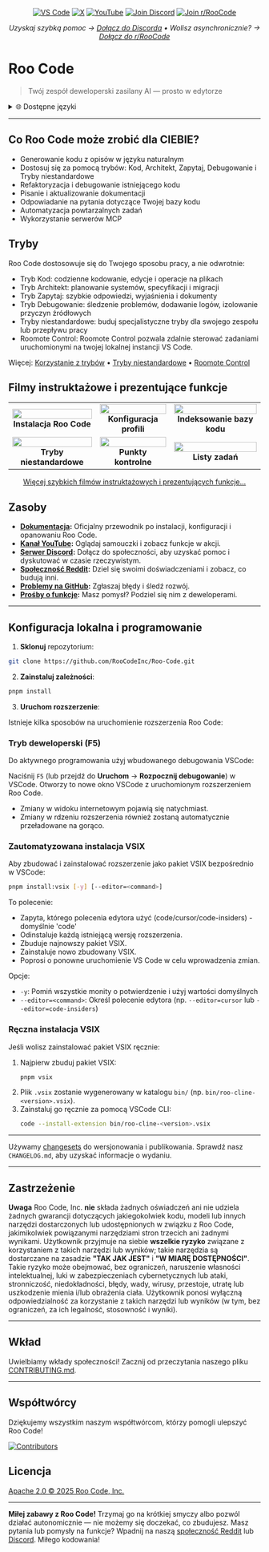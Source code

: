 <p align="center">
  <a href="https://marketplace.visualstudio.com/items?itemName=RooVeterinaryInc.roo-cline"><img src="https://img.shields.io/visual-studio-marketplace/v/RooVeterinaryInc.roo-cline.svg?label=VS%20Code&color=%23007ACC&style=flat&logo=visualstudiocode&logoColor=white" alt="VS Code"></a>
  <a href="https://x.com/roocode"><img src="https://img.shields.io/badge/roo_code-000000?style=flat&logo=x&logoColor=white" alt="X"></a>
  <a href="https://youtube.com/@roocodeyt?feature=shared"><img src="https://img.shields.io/badge/YouTube-FF0000?style=flat&logo=youtube&logoColor=white" alt="YouTube"></a>
  <a href="https://discord.gg/roocode"><img src="https://img.shields.io/badge/Join%20Discord-5865F2?style=flat&logo=discord&logoColor=white" alt="Join Discord"></a>
  <a href="https://www.reddit.com/r/RooCode/"><img src="https://img.shields.io/badge/Join%20r%2FRooCode-FF4500?style=flat&logo=reddit&logoColor=white" alt="Join r/RooCode"></a>
</p>
<p align="center">
  <em>Uzyskaj szybką pomoc → <a href="https://discord.gg/roocode">Dołącz do Discorda</a> • Wolisz asynchronicznie? → <a href="https://www.reddit.com/r/RooCode/">Dołącz do r/RooCode</a></em>
</p>

# Roo Code

> Twój zespół deweloperski zasilany AI — prosto w edytorze

<details>
  <summary>🌐 Dostępne języki</summary>

- [English](../../README.md)
- [Català](../ca/README.md)
- [Deutsch](../de/README.md)
- [Español](../es/README.md)
- [Français](../fr/README.md)
- [हिंदी](../hi/README.md)
- [Bahasa Indonesia](../id/README.md)
- [Italiano](../it/README.md)
- [日本語](../ja/README.md)
- [한국어](../ko/README.md)
- [Nederlands](../nl/README.md)
- [Polski](../pl/README.md)
- [Português (BR)](../pt-BR/README.md)
- [Русский](../ru/README.md)
- [Türkçe](../tr/README.md)
- [Tiếng Việt](../vi/README.md)
- [简体中文](../zh-CN/README.md)
- [繁體中文](../zh-TW/README.md)
- ...
  </details>

---

## Co Roo Code może zrobić dla CIEBIE?

- Generowanie kodu z opisów w języku naturalnym
- Dostosuj się za pomocą trybów: Kod, Architekt, Zapytaj, Debugowanie i Tryby niestandardowe
- Refaktoryzacja i debugowanie istniejącego kodu
- Pisanie i aktualizowanie dokumentacji
- Odpowiadanie na pytania dotyczące Twojej bazy kodu
- Automatyzacja powtarzalnych zadań
- Wykorzystanie serwerów MCP

## Tryby

Roo Code dostosowuje się do Twojego sposobu pracy, a nie odwrotnie:

- Tryb Kod: codzienne kodowanie, edycje i operacje na plikach
- Tryb Architekt: planowanie systemów, specyfikacji i migracji
- Tryb Zapytaj: szybkie odpowiedzi, wyjaśnienia i dokumenty
- Tryb Debugowanie: śledzenie problemów, dodawanie logów, izolowanie przyczyn źródłowych
- Tryby niestandardowe: buduj specjalistyczne tryby dla swojego zespołu lub przepływu pracy
- Roomote Control: Roomote Control pozwala zdalnie sterować zadaniami uruchomionymi na twojej lokalnej instancji VS Code.

Więcej: [Korzystanie z trybów](https://docs.roocode.com/basic-usage/using-modes) • [Tryby niestandardowe](https://docs.roocode.com/advanced-usage/custom-modes) • [Roomote Control](https://docs.roocode.com/roo-code-cloud/roomote-control)

## Filmy instruktażowe i prezentujące funkcje

<div align="center">

|                                                                                                                                                                            |                                                                                                                                                                            |                                                                                                                                                                              |
| :------------------------------------------------------------------------------------------------------------------------------------------------------------------------: | :------------------------------------------------------------------------------------------------------------------------------------------------------------------------: | :--------------------------------------------------------------------------------------------------------------------------------------------------------------------------: |
| <a href="https://www.youtube.com/watch?v=Mcq3r1EPZ-4"><img src="https://img.youtube.com/vi/Mcq3r1EPZ-4/maxresdefault.jpg" width="100%"></a><br><b>Instalacja Roo Code</b>  | <a href="https://www.youtube.com/watch?v=ZBML8h5cCgo"><img src="https://img.youtube.com/vi/ZBML8h5cCgo/maxresdefault.jpg" width="100%"></a><br><b>Konfiguracja profili</b> | <a href="https://www.youtube.com/watch?v=r1bpod1VWhg"><img src="https://img.youtube.com/vi/r1bpod1VWhg/maxresdefault.jpg" width="100%"></a><br><b>Indeksowanie bazy kodu</b> |
| <a href="https://www.youtube.com/watch?v=qgqceCuhlRA"><img src="https://img.youtube.com/vi/qgqceCuhlRA/maxresdefault.jpg" width="100%"></a><br><b>Tryby niestandardowe</b> |   <a href="https://www.youtube.com/watch?v=Ho30nyY332E"><img src="https://img.youtube.com/vi/Ho30nyY332E/maxresdefault.jpg" width="100%"></a><br><b>Punkty kontrolne</b>   |      <a href="https://www.youtube.com/watch?v=6h5vB9PpoPk"><img src="https://img.youtube.com/vi/6h5vB9PpoPk/maxresdefault.jpg" width="100%"></a><br><b>Listy zadań</b>       |

</div>
<p align="center">
<a href="https://docs.roocode.com/tutorial-videos">Więcej szybkich filmów instruktażowych i prezentujących funkcje...</a>
</p>

## Zasoby

- **[Dokumentacja](https://docs.roocode.com):** Oficjalny przewodnik po instalacji, konfiguracji i opanowaniu Roo Code.
- **[Kanał YouTube](https://youtube.com/@roocodeyt?feature=shared):** Oglądaj samouczki i zobacz funkcje w akcji.
- **[Serwer Discord](https://discord.gg/roocode):** Dołącz do społeczności, aby uzyskać pomoc i dyskutować w czasie rzeczywistym.
- **[Społeczność Reddit](https://www.reddit.com/r/RooCode):** Dziel się swoimi doświadczeniami i zobacz, co budują inni.
- **[Problemy na GitHub](https://github.com/RooCodeInc/Roo-Code/issues):** Zgłaszaj błędy i śledź rozwój.
- **[Prośby o funkcje](https://github.com/RooCodeInc/Roo-Code/discussions/categories/feature-requests?discussions_q=is%3Aopen+category%3A%22Feature+Requests%22+sort%3Atop):** Masz pomysł? Podziel się nim z deweloperami.

---

## Konfiguracja lokalna i programowanie

1. **Sklonuj** repozytorium:

```sh
git clone https://github.com/RooCodeInc/Roo-Code.git
```

2. **Zainstaluj zależności**:

```sh
pnpm install
```

3. **Uruchom rozszerzenie**:

Istnieje kilka sposobów na uruchomienie rozszerzenia Roo Code:

### Tryb deweloperski (F5)

Do aktywnego programowania użyj wbudowanego debugowania VSCode:

Naciśnij `F5` (lub przejdź do **Uruchom** → **Rozpocznij debugowanie**) w VSCode. Otworzy to nowe okno VSCode z uruchomionym rozszerzeniem Roo Code.

- Zmiany w widoku internetowym pojawią się natychmiast.
- Zmiany w rdzeniu rozszerzenia również zostaną automatycznie przeładowane na gorąco.

### Zautomatyzowana instalacja VSIX

Aby zbudować i zainstalować rozszerzenie jako pakiet VSIX bezpośrednio w VSCode:

```sh
pnpm install:vsix [-y] [--editor=<command>]
```

To polecenie:

- Zapyta, którego polecenia edytora użyć (code/cursor/code-insiders) - domyślnie 'code'
- Odinstaluje każdą istniejącą wersję rozszerzenia.
- Zbuduje najnowszy pakiet VSIX.
- Zainstaluje nowo zbudowany VSIX.
- Poprosi o ponowne uruchomienie VS Code w celu wprowadzenia zmian.

Opcje:

- `-y`: Pomiń wszystkie monity o potwierdzenie i użyj wartości domyślnych
- `--editor=<command>`: Określ polecenie edytora (np. `--editor=cursor` lub `--editor=code-insiders`)

### Ręczna instalacja VSIX

Jeśli wolisz zainstalować pakiet VSIX ręcznie:

1.  Najpierw zbuduj pakiet VSIX:
    ```sh
    pnpm vsix
    ```
2.  Plik `.vsix` zostanie wygenerowany w katalogu `bin/` (np. `bin/roo-cline-<version>.vsix`).
3.  Zainstaluj go ręcznie za pomocą VSCode CLI:
    ```sh
    code --install-extension bin/roo-cline-<version>.vsix
    ```

---

Używamy [changesets](https://github.com/changesets/changesets) do wersjonowania i publikowania. Sprawdź nasz `CHANGELOG.md`, aby uzyskać informacje o wydaniu.

---

## Zastrzeżenie

**Uwaga** Roo Code, Inc. **nie** składa żadnych oświadczeń ani nie udziela żadnych gwarancji dotyczących jakiegokolwiek kodu, modeli lub innych narzędzi dostarczonych lub udostępnionych w związku z Roo Code, jakimikolwiek powiązanymi narzędziami stron trzecich ani żadnymi wynikami. Użytkownik przyjmuje na siebie **wszelkie ryzyko** związane z korzystaniem z takich narzędzi lub wyników; takie narzędzia są dostarczane na zasadzie **"TAK JAK JEST"** i **"W MIARĘ DOSTĘPNOŚCI"**. Takie ryzyko może obejmować, bez ograniczeń, naruszenie własności intelektualnej, luki w zabezpieczeniach cybernetycznych lub ataki, stronniczość, niedokładności, błędy, wady, wirusy, przestoje, utratę lub uszkodzenie mienia i/lub obrażenia ciała. Użytkownik ponosi wyłączną odpowiedzialność za korzystanie z takich narzędzi lub wyników (w tym, bez ograniczeń, za ich legalność, stosowność i wyniki).

---

## Wkład

Uwielbiamy wkłady społeczności! Zacznij od przeczytania naszego pliku [CONTRIBUTING.md](CONTRIBUTING.md).

---

## Współtwórcy

Dziękujemy wszystkim naszym współtwórcom, którzy pomogli ulepszyć Roo Code!

<!-- START CONTRIBUTORS SECTION - AUTO-GENERATED, DO NOT EDIT MANUALLY -->

[![Contributors](https://contrib.rocks/image?repo=RooCodeInc/roo-code&max=120&columns=12&cacheBust=0000000000)](https://github.com/RooCodeInc/roo-code/graphs/contributors)

<!-- END CONTRIBUTORS SECTION -->

## Licencja

[Apache 2.0 © 2025 Roo Code, Inc.](../../LICENSE)

---

**Miłej zabawy z Roo Code!** Trzymaj go na krótkiej smyczy albo pozwól działać autonomicznie — nie możemy się doczekać, co zbudujesz. Masz pytania lub pomysły na funkcje? Wpadnij na naszą [społeczność Reddit](https://www.reddit.com/r/RooCode/) lub [Discord](https://discord.gg/roocode). Miłego kodowania!
